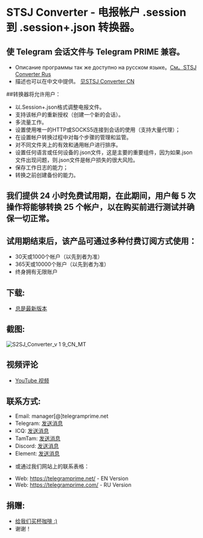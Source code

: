 # STSJ Converter - 电报帐户 .session 到 .session+.json 转换器。

## 使 Telegram 会话文件与 Telegram PRIME 兼容。
* Описание программы так же доступно на русском языке。[См。STSJ Converter Rus](https://github.com/telegram-prime/Telegram-.Session-to-.Session-.Json-Converter-RU)
* 描述也可以在中文中提供。 [见STSJ Converter CN](https://github.com/telegram-prime/Telegram-.Session-to-.Session-.Json-Converter-CN)


##转换器将允许用户：
 - 以.Session+.json格式调整电报文件。
 - 支持该帐户的重新授权（创建一个新的会话）。
 - 多流量工作。
 - 设置使用唯一的HTTP或SOCKS5连接到会话的使用（支持大量代理）；
 - 在设置帐户转换过程中对每个步骤的管理和监管。
 - 对不同文件夹上的有效和通用帐户进行排序。
 - 设置任何语言或任何设备的.json文件，这是主要的重要组件，因为如果.json文件出现问题，则.json文件是帐户损失的很大风险。
 - 保存工作日志的能力；
 - 转换之前创建备份的能力。


## 我们提供 24 小时免费试用期，在此期间，用户每 5 次操作将能够转换 25 个帐户，以在购买前进行测试并确保一切正常。


## 试用期结束后，该产品可通过多种付费订阅方式使用：
- 30天或1000个帐户（以先到者为准）
- 365天或10000个账户（以先到者为准）
- 终身拥有无限账户


## 下载:
 - [总是最新版本](https://github.com/telegram-prime/Telegram-.Session-to-.Session-.Json-Converter-CN/releases/latest)

## 截图:

![S2SJ_Converter_v 1 9_CN_MT](https://github.com/telegram-prime/Telegram-.Session-to-.Session-.Json-Converter-CN/assets/94137664/42612cf2-6c0d-4770-a948-2d2b9720b2dd)



## 视频评论
- [YouTube 视频](https://youtu.be/TjmF4SK9MQ4)


##  联系方式:
- Email:    manager[@]telegramprime.net
- Telegram: [发送消息](https://telegramprime.com/telegram-contact)
- ICQ:      [发送消息](https://telegramprime.com/icq-contact)
- TamTam:   [发送消息](https://telegramprime.com/tamtam-contact)
- Discord:  [发送消息](https://telegramprime.com/discord-contact)
- Element:  [发送消息](https://telegramprime.net/element-contact)

* 或通过我们网站上的联系表格：
- Wеb: https://telegramprime.net/ - EN Version
- Wеb: https://telegramprime.com/ - RU Version


## 捐赠:
* [给我们买杯咖啡 :)](https://nowpayments.io/donation/telegramprime)
* 谢谢！

